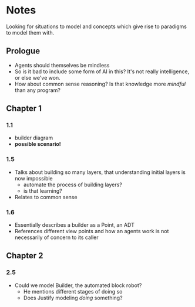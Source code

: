 # Notes
Looking for situations to model and concepts which give rise to paradigms to model them with.
## Prologue
- Agents should themselves be mindless
- So is it bad to include some form of AI in this? It's not really intelligence, or else we've won.
- How about common sense reasoning? Is that knowledge more *mindful* than any program?

## Chapter 1
### 1.1
- builder diagram
- **possible scenario!**
### 1.5
- Talks about building so many layers, that understanding initial layers is now impossible
  - automate the process of building layers?
  - is that learning?
- Relates to common sense

### 1.6
- Essentially describes a builder as a Point, an ADT
- References different view points and how an agents work is not necessarily of concern to its caller

## Chapter 2
### 2.5
- Could we model Builder, the automated block robot?
  - He mentions different stages of doing so
  - Does Justify modeling *doing* something?
